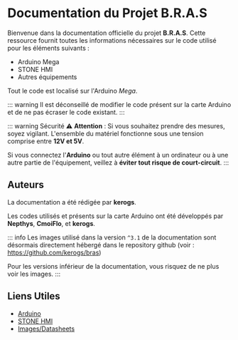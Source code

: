 # Documentation du Projet B.R.A.S

Bienvenue dans la documentation officielle du projet **B.R.A.S**. Cette ressource fournit toutes les informations nécessaires sur le code utilisé pour les éléments suivants :

- Arduino Mega
- STONE HMI
- Autres équipements

Tout le code est localisé sur l'Arduino *Mega*.

::: warning
Il est déconseillé de modifier le code présent sur la carte Arduino et de ne pas écraser le code existant.
:::

::: warning Sécurité
⚠️ **Attention** : Si vous souhaitez prendre des mesures, soyez vigilant. L'ensemble du matériel fonctionne sous une tension comprise entre **12V et 5V**.  

Si vous connectez l'**Arduino** ou tout autre élément à un ordinateur ou à une autre partie de l'équipement, veillez à **éviter tout risque de court-circuit**.
:::

## Auteurs

La documentation a été rédigée par **kerogs**.

Les codes utilisés et présents sur la carte Arduino ont été développés par **Nepthys**, **CmoiFlo**, et **kerogs**.

::: info
Les images utilisé dans la version ``^3.1`` de la documentation sont désormais directement hébergé dans le repository github (voir : https://github.com/kerogs/bras)

Pour les versions inférieur de la documentation, vous risquez de ne plus voir les images.
:::


## Liens Utiles

- [Arduino](https://www.arduino.cc/)
- [STONE HMI](https://www.stoneitech.com/)
- [Images/Datasheets](https://www.src.ks-infinite.fr/bras/)
